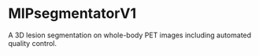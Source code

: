 # MIPsegmentatorV1
A 3D lesion segmentation on whole-body PET images including automated quality control.
